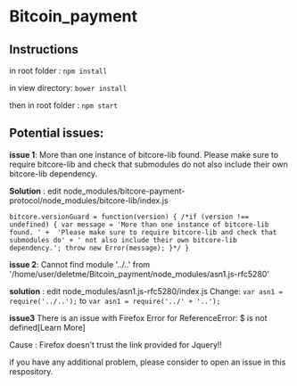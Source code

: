 # Bitcoin_payment

## Instructions 


in root folder :
``npm install``

in view directory:
``bower install``

then in root folder : ``npm start``

## Potential issues: 

**issue 1**: More than one instance of bitcore-lib found. Please make sure to require bitcore-lib and check that submodules do not also include their own bitcore-lib dependency.


**Solution** : edit node_modules/bitcore-payment-protocol/node_modules/bitcore-lib/index.js

``bitcore.versionGuard = function(version) {
  /*if (version !== undefined) {
    var message = 'More than one instance of bitcore-lib found. ' + 
      'Please make sure to require bitcore-lib and check that submodules do' +
      ' not also include their own bitcore-lib dependency.';
    throw new Error(message);
  }*/
}``


**issue 2**: Cannot find module '../..' from '/home/user/deletme/Bitcoin_payment/node_modules/asn1.js-rfc5280'

**solution** : edit node_modules/asn1.js-rfc5280/index.js
Change: ``var asn1 = require('../..');`` to  ``var asn1 = require('../' + '..');``

**issue3** There is an issue with Firefox 
Error for ReferenceError: $ is not defined[Learn More]

Cause : Firefox doesn't trust the link provided for Jquery!!

if you have any additional problem, please consider to open an issue in this respository.


